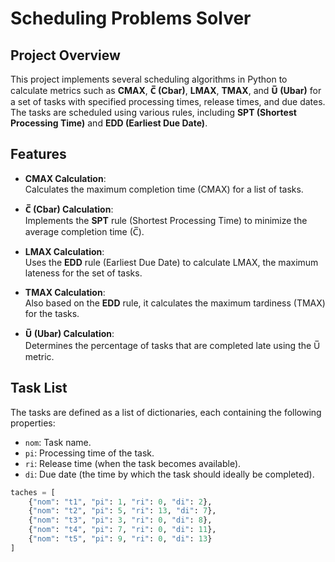 # Scheduling Problems Solver

## Project Overview

This project implements several scheduling algorithms in Python to calculate metrics such as **CMAX**, **C̅ (Cbar)**, **LMAX**, **TMAX**, and **U̅ (Ubar)** for a set of tasks with specified processing times, release times, and due dates. The tasks are scheduled using various rules, including **SPT (Shortest Processing Time)** and **EDD (Earliest Due Date)**.

## Features

- **CMAX Calculation**:  
  Calculates the maximum completion time (CMAX) for a list of tasks.

- **C̅ (Cbar) Calculation**:  
  Implements the **SPT** rule (Shortest Processing Time) to minimize the average completion time (C̅).

- **LMAX Calculation**:  
  Uses the **EDD** rule (Earliest Due Date) to calculate LMAX, the maximum lateness for the set of tasks.

- **TMAX Calculation**:  
  Also based on the **EDD** rule, it calculates the maximum tardiness (TMAX) for the tasks.

- **U̅ (Ubar) Calculation**:  
  Determines the percentage of tasks that are completed late using the U̅ metric.

## Task List

The tasks are defined as a list of dictionaries, each containing the following properties:

- `nom`: Task name.
- `pi`: Processing time of the task.
- `ri`: Release time (when the task becomes available).
- `di`: Due date (the time by which the task should ideally be completed).

```python
taches = [
    {"nom": "t1", "pi": 1, "ri": 0, "di": 2},
    {"nom": "t2", "pi": 5, "ri": 13, "di": 7},
    {"nom": "t3", "pi": 3, "ri": 0, "di": 8},
    {"nom": "t4", "pi": 7, "ri": 0, "di": 11},
    {"nom": "t5", "pi": 9, "ri": 0, "di": 13}
]
